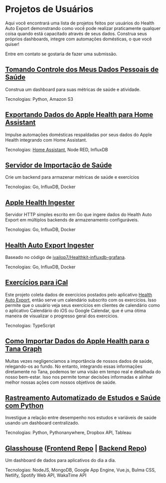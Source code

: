 # Projetos de Usuários

Aqui você encontrará uma lista de projetos feitos por usuários do Health Auto Export demonstrando como você pode realizar praticamente qualquer coisa quando está capacitado através de seus dados. Construa seus próprios dashboards, integre com automações domésticas, o que você quiser!

Entre em contato se gostaria de fazer uma submissão.

## [Tomando Controle dos Meus Dados Pessoais de Saúde](https://cleverdevil.io/2021/taking-control-of-my-personal-health-data)

Construa um dashboard para suas métricas de saúde e atividade.

Tecnologias: Python, Amazon S3

## [Exportando Dados do Apple Health para Home Assistant](https://sixtymeters.com/automations/exporting-apple-health-data-to-home-assistant/)

Impulse automações domésticas respaldadas por seus dados do Apple Health integrando com Home Assistant.

Tecnologias: [Home Assistant](https://www.home-assistant.io), Node RED, InfluxDB

## [Servidor de Importação de Saúde](https://github.com/joeecarter/health-import-server)

Crie um backend para armazenar métricas de saúde e exercícios

Tecnologias: Go, InfluxDB, Docker

## [Apple Health Ingester](https://github.com/irvinlim/apple-health-ingester)

Servidor HTTP simples escrito em Go que ingere dados do Health Auto Export em múltiplos backends de armazenamento configuráveis.

Tecnologias: Go, InfluxDB, Docker

## [Health Auto Export Ingester](https://github.com/joshuacoles/health-auto-export-ingestion)

Baseado no código de [ivailop7/Healthkit-influxdb-grafana](https://github.com/ivailop7/Healthkit-influxdb-grafana).

Tecnologias: Go, InfluxDB, Docker

## [Exercícios para iCal](https://github.com/benmurrell/workouts-to-ical)

Este projeto coleta dados de exercícios postados pelo aplicativo [Health Auto Export](https://apps.apple.com/us/app/health-auto-export-json-csv/id1115567069?platform=iphone), então serve um calendário subscrito com os exercícios. Isso permite que o usuário veja seus exercícios em clientes de calendário como o aplicativo Calendário do iOS ou Google Calendar, que é uma ótima maneira de visualizar o progresso geral dos exercícios.

Tecnologias: TypeScript

## [Como Importar Dados do Apple Health para o Tana Graph](https://tananodes.com/apple-health-data-to-your-tana-graph/)

Muitas vezes negligenciamos a importância de nossos dados de saúde, relegando-os ao fundo. No entanto, integrando essas informações diretamente no Tana, podemos ter uma visão em tempo real e detalhada do nosso bem-estar. Isso nos permite tomar decisões informadas e alinhar melhor nossas ações com nossos objetivos de saúde.

## [Rastreamento Automatizado de Estudos e Saúde com Python](https://medium.com/@Gabrielefrattini/how-i-automated-and-optimized-my-study-performance-with-python-aa48b29e2a5)

Investigue a relação entre desempenho nos estudos e variáveis de saúde usando um dashboard centralizado.

Tecnologias: Python, Pythonanywhere, Dropbox API, Tableau

## [Glasshouse](https://leo-pfeiffer.github.io/glasshouse/) ([Frontend Repo](https://github.com/leo-pfeiffer/glasshouse) | [Backend Repo](https://github.com/leo-pfeiffer/glasshouse-backend))

Um dashboard de dados para aplicativos do dia a dia.

Tecnologias: NodeJS, MongoDB, Google App Engine, Vue.js, Bulma CSS, Netlify, Spotify Web API, WakaTime API
